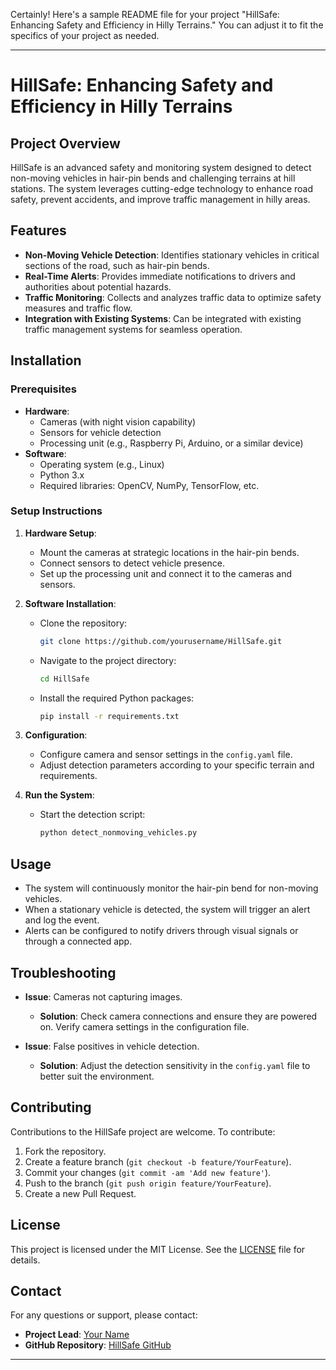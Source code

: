 Certainly! Here's a sample README file for your project "HillSafe: Enhancing Safety and Efficiency in Hilly Terrains." You can adjust it to fit the specifics of your project as needed.

---

# HillSafe: Enhancing Safety and Efficiency in Hilly Terrains

## Project Overview

HillSafe is an advanced safety and monitoring system designed to detect non-moving vehicles in hair-pin bends and challenging terrains at hill stations. The system leverages cutting-edge technology to enhance road safety, prevent accidents, and improve traffic management in hilly areas.

## Features

- **Non-Moving Vehicle Detection**: Identifies stationary vehicles in critical sections of the road, such as hair-pin bends.
- **Real-Time Alerts**: Provides immediate notifications to drivers and authorities about potential hazards.
- **Traffic Monitoring**: Collects and analyzes traffic data to optimize safety measures and traffic flow.
- **Integration with Existing Systems**: Can be integrated with existing traffic management systems for seamless operation.

## Installation

### Prerequisites

- **Hardware**: 
  - Cameras (with night vision capability)
  - Sensors for vehicle detection
  - Processing unit (e.g., Raspberry Pi, Arduino, or a similar device)
- **Software**:
  - Operating system (e.g., Linux)
  - Python 3.x
  - Required libraries: OpenCV, NumPy, TensorFlow, etc.

### Setup Instructions

1. **Hardware Setup**:
   - Mount the cameras at strategic locations in the hair-pin bends.
   - Connect sensors to detect vehicle presence.
   - Set up the processing unit and connect it to the cameras and sensors.

2. **Software Installation**:
   - Clone the repository:
     ```bash
     git clone https://github.com/yourusername/HillSafe.git
     ```
   - Navigate to the project directory:
     ```bash
     cd HillSafe
     ```
   - Install the required Python packages:
     ```bash
     pip install -r requirements.txt
     ```

3. **Configuration**:
   - Configure camera and sensor settings in the `config.yaml` file.
   - Adjust detection parameters according to your specific terrain and requirements.

4. **Run the System**:
   - Start the detection script:
     ```bash
     python detect_nonmoving_vehicles.py
     ```

## Usage

- The system will continuously monitor the hair-pin bend for non-moving vehicles.
- When a stationary vehicle is detected, the system will trigger an alert and log the event.
- Alerts can be configured to notify drivers through visual signals or through a connected app.

## Troubleshooting

- **Issue**: Cameras not capturing images.
  - **Solution**: Check camera connections and ensure they are powered on. Verify camera settings in the configuration file.
  
- **Issue**: False positives in vehicle detection.
  - **Solution**: Adjust the detection sensitivity in the `config.yaml` file to better suit the environment.

## Contributing

Contributions to the HillSafe project are welcome. To contribute:
1. Fork the repository.
2. Create a feature branch (`git checkout -b feature/YourFeature`).
3. Commit your changes (`git commit -am 'Add new feature'`).
4. Push to the branch (`git push origin feature/YourFeature`).
5. Create a new Pull Request.

## License

This project is licensed under the MIT License. See the [LICENSE](LICENSE) file for details.

## Contact

For any questions or support, please contact:

- **Project Lead**: [Your Name](nithyananthannagarajan092@gmail.com)
- **GitHub Repository**: [HillSafe GitHub]([https://github.com/yourusername/HillSafe](https://github.com/nithiritgithup/-HillSafe-Enhancing-Safety-and-Efficiency-in-Hilly-Terrains))

---
